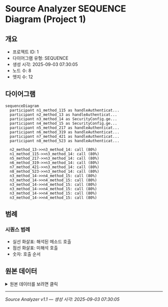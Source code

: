 # Source Analyzer SEQUENCE Diagram (Project 1)

## 개요
- 프로젝트 ID: 1
- 다이어그램 유형: SEQUENCE
- 생성 시각: 2025-09-03 07:30:05
- 노드 수: 8
- 엣지 수: 12

## 다이어그램

```mermaid
sequenceDiagram
  participant n1_method_115 as handleAuthenticat...
  participant n2_method_13 as handleAuthenticat...
  participant n3_method_14 as SecurityConfig.ge...
  participant n4_method_15 as SecurityConfig.ge...
  participant n5_method_217 as handleAuthenticat...
  participant n6_method_319 as handleAuthenticat...
  participant n7_method_421 as handleAuthenticat...
  participant n8_method_523 as handleAuthenticat...

  n2_method_13->>n3_method_14: call (80%)
  n1_method_115->>n3_method_14: call (80%)
  n5_method_217->>n3_method_14: call (80%)
  n6_method_319->>n3_method_14: call (80%)
  n7_method_421->>n3_method_14: call (80%)
  n8_method_523->>n3_method_14: call (80%)
  n3_method_14->>n4_method_15: call (80%)
  n3_method_14->>n4_method_15: call (80%)
  n3_method_14->>n4_method_15: call (80%)
  n3_method_14->>n4_method_15: call (80%)
  n3_method_14->>n4_method_15: call (80%)
  n3_method_14->>n4_method_15: call (80%)
```

## 범례

### 시퀀스 범례
- 실선 화살표: 해석된 메소드 호출
- 점선 화살표: 미해석 호출
- 숫자: 호출 순서

## 원본 데이터

<details>
<summary>원본 데이터를 보려면 클릭</summary>

노드 목록 (8)
```json
  method:13: handleAuthenticationFailure() (method)
  method:115: handleAuthenticationFailure() (method)
  method:217: handleAuthenticationFailure() (method)
  method:319: handleAuthenticationFailure() (method)
  method:421: handleAuthenticationFailure() (method)
  method:523: handleAuthenticationFailure() (method)
  method:14: SecurityConfig.getClientIP() (method)
  method:15: SecurityConfig.getCurrentRequest() (method)
```

엣지 목록 (12)
```json
  method:13 -> method:14 (call)
  method:115 -> method:14 (call)
  method:217 -> method:14 (call)
  method:319 -> method:14 (call)
  method:421 -> method:14 (call)
  method:523 -> method:14 (call)
  method:14 -> method:15 (call)
  method:14 -> method:15 (call)
  method:14 -> method:15 (call)
  method:14 -> method:15 (call)
  method:14 -> method:15 (call)
  method:14 -> method:15 (call)
```

</details>

---
*Source Analyzer v1.1 — 생성 시각: 2025-09-03 07:30:05*